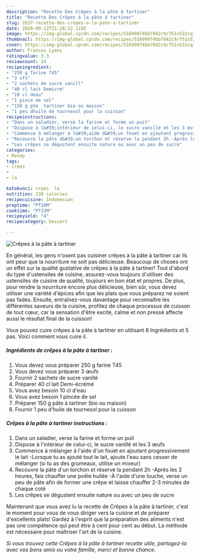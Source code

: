 ```yaml
---
description: "Recette Des Crêpes à la pâte à tartiner"
title: "Recette Des Crêpes à la pâte à tartiner"
slug: 2637-recette-des-crepes-a-la-pate-a-tartiner
date: 2020-09-12T21:28:12.119Z
image: https://img-global.cpcdn.com/recipes/51699974bb7042c9/751x532cq70/crepes-a-la-pate-a-tartiner-photo-principale-de-la-recette.jpg
thumbnail: https://img-global.cpcdn.com/recipes/51699974bb7042c9/751x532cq70/crepes-a-la-pate-a-tartiner-photo-principale-de-la-recette.jpg
cover: https://img-global.cpcdn.com/recipes/51699974bb7042c9/751x532cq70/crepes-a-la-pate-a-tartiner-photo-principale-de-la-recette.jpg
author: Frances Lyons
ratingvalue: 3.3
reviewcount: 14
recipeingredient:
- "250 g farine T45"
- "3 ufs"
- "2 sachets de sucre vanill"
- "40 cl lait Demicrm"
- "10 cl deau"
- "1 pince de sel"
- "150 g pte  tartiner bio ou maison"
- "1 peu dhuile de tournesol pour la cuisson"
recipeinstructions:
- "Dans un saladier, verse la farine et forme un puit"
- "Dispose à l&#39;intérieur de celui-ci, le sucre vanillé et les 3 œufs"
- "Commence à mélanger à l&#39;aide d&#39;un fouet en ajoutant progressivement le lait -Lorsque tu as ajouté tout le lait, ajoute l&#39;eau sans cesser de mélanger (si tu as des grumeaux, utilise un mixeur)"
- "Recouvre la pâte d&#39;un torchon et réserve la pendant 2h -Après les 2 heures, fais chauffer une poêle huilée -À l&#39;aide d&#39;une louche, verse un peu de pâte afin de former une crêpe et laisse chauffer 2-3 minutes de chaque coté"
- "Les crêpes se dégustent ensuite nature ou avec un peu de sucre"
categories:
- Resep
tags:
- crpes
- 
- la

katakunci: crpes  la 
nutrition: 238 calories
recipecuisine: Indonesian
preptime: "PT28M"
cooktime: "PT33M"
recipeyield: "4"
recipecategory: Dessert

---
```



![Crêpes à la pâte à tartiner](https://img-global.cpcdn.com/recipes/51699974bb7042c9/751x532cq70/crepes-a-la-pate-a-tartiner-photo-principale-de-la-recette.jpg)

En général, les gens n'osent pas cuisiner crêpes à la pâte à tartiner car ils ont peur que la nourriture ne soit pas délicieuse. Beaucoup de choses ont un effet sur la qualité gustative de crêpes à la pâte à tartiner! Tout d'abord du type d'ustensiles de cuisine, assurez-vous toujours d'utiliser des ustensiles de cuisine de qualité, toujours en bon état et propres. De plus, pour rendre la nourriture encore plus délicieuse, bien sûr, vous devez utiliser une variété d'épices afin que les plats que vous préparez ne soient pas fades. Ensuite, entraînez-vous davantage pour reconnaître les différentes saveurs de la cuisine, profitez de chaque processus de cuisson de tout cœur, car la sensation d'être excité, calme et non pressé affecte aussi le résultat final de la cuisson!

<!--inarticleads1-->

Vous pouvez cuire crêpes à la pâte à tartiner en utilisant 8 Ingrédients et 5 pas. Voici comment vous cuire il.

##### Ingrédients de crêpes à la pâte à tartiner :

1. Vous devez vous préparer 250 g farine T45
1. Vous devez vous préparer 3 œufs
1. Fournir 2 sachets de sucre vanillé
1. Préparer 40 cl lait Demi-écrémé
1. Vous avez besoin 10 cl d&#39;eau
1. Vous avez besoin 1 pincée de sel
1. Préparer 150 g pâte à tartiner (bio ou maison)
1. Fournir 1 peu d’huile de tournesol pour la cuisson




<!--inarticleads2-->

##### Crêpes à la pâte à tartiner instructions :

1. Dans un saladier, verse la farine et forme un puit
1. Dispose à l&#39;intérieur de celui-ci, le sucre vanillé et les 3 œufs
1. Commence à mélanger à l&#39;aide d&#39;un fouet en ajoutant progressivement le lait -Lorsque tu as ajouté tout le lait, ajoute l&#39;eau sans cesser de mélanger (si tu as des grumeaux, utilise un mixeur)
1. Recouvre la pâte d&#39;un torchon et réserve la pendant 2h -Après les 2 heures, fais chauffer une poêle huilée -À l&#39;aide d&#39;une louche, verse un peu de pâte afin de former une crêpe et laisse chauffer 2-3 minutes de chaque coté
1. Les crêpes se dégustent ensuite nature ou avec un peu de sucre




<!--inarticleads1-->

<p>
Maintenant que vous avez lu la recette de Crêpes à la pâte à tartiner, c'est le moment pour vous de vous diriger vers la cuisine et de préparer d'excellents plats! Gardez à l'esprit que la préparation des aliments n'est pas une compétence qui peut être à cent pour cent au début. La méthode est nécessaire pour maîtriser l'art de la cuisine.
</p>

<p>
<i>Si vous trouvez cette Crêpes à la pâte à tartiner recette utile, partagez-la avec vos bons amis ou votre famille, merci et bonne chance.</i>
</p>
